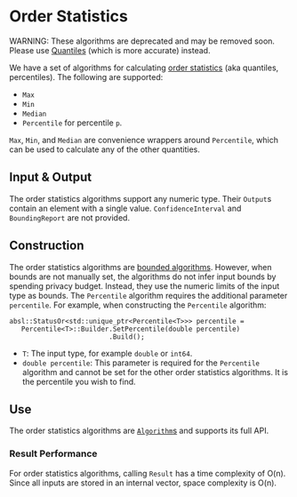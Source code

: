 # Order Statistics

WARNING: These algorithms are deprecated and may be removed soon. Please use
[Quantiles](quantiles.md) (which is more accurate) instead.

We have a set of algorithms for calculating
[order statistics](https://github.com/google/differential-privacy/blob/main/cc/algorithms/order-statistics.h)
(aka quantiles, percentiles). The following are supported:

*   `Max`
*   `Min`
*   `Median`
*   `Percentile` for percentile `p`.

`Max`, `Min`, and `Median` are convenience wrappers around `Percentile`, which
can be used to calculate any of the other quantities.

## Input & Output

The order statistics algorithms support any numeric type. Their `Output`s
contain an element with a single value. `ConfidenceInterval` and
`BoundingReport` are not provided.

## Construction

The order statistics algorithms are [bounded algorithms](bounded-algorithm.md).
However, when bounds are not manually set, the algorithms do not infer input
bounds by spending privacy budget. Instead, they use the numeric limits of the
input type as bounds. The `Percentile` algorithm requires the additional
parameter `percentile`. For example, when constructing the `Percentile`
algorithm:

```
absl::StatusOr<std::unique_ptr<Percentile<T>>> percentile =
   Percentile<T>::Builder.SetPercentile(double percentile)
                         .Build();
```

*   `T`: The input type, for example `double` or `int64`.
*   `double percentile`: This parameter is required for the `Percentile`
    algorithm and cannot be set for the other order statistics algorithms. It is
    the percentile you wish to find.

## Use

The order statistics algorithms are [`Algorithm`s](algorithm.md) and supports
its full API.

### Result Performance

For order statistics algorithms, calling `Result` has a time complexity of O(n).
Since all inputs are stored in an internal vector, space complexity is O(n).
